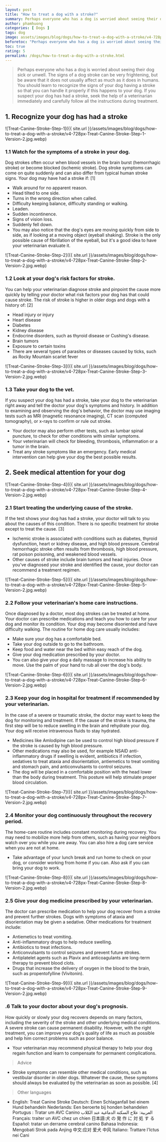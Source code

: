 ```yaml
---
layout: post
title: "How to treat a dog with a stroke?"
summary: Perhaps everyone who has a dog is worried about seeing their dog sick or unwell. The signs of a dog stroke can be very frightening, but be aware that it does not usually affect as much as it does in humans. You should learn to recognize the signs of your dog having a stroke so that you can handle it properly if this happens to your dog. If you suspect your dog has had a stroke, seek the help of a veterinarian immediately and carefully follow all the instructions during treatment.
author: phamhuong
categories: [ Dogs ]
tags: dog
image: assets/images/blog/dogs/how-to-treat-a-dog-with-a-stroke/v4-728px-Treat-Canine-Stroke-Step-9-Version-2.jpg.webp
beforetoc: "Perhaps everyone who has a dog is worried about seeing their dog sick or unwell. The signs of a dog stroke can be very frightening, but be aware that it does not usually affect as much as it does in humans. You should learn to recognize the signs of your dog having a stroke so that you can handle it properly if this happens to your dog. If you suspect your dog has had a stroke, seek the help of a veterinarian immediately and carefully follow all the instructions during treatment."
toc: true
rating: 5
permalink: /dogs/how-to-treat-a-dog-with-a-stroke.html
---
```


> Perhaps everyone who has a dog is worried about seeing their dog sick or unwell. The signs of a dog stroke can be very frightening, but be aware that it does not usually affect as much as it does in humans. You should learn to recognize the signs of your dog having a stroke so that you can handle it properly if this happens to your dog. If you suspect your dog has had a stroke, seek the help of a veterinarian immediately and carefully follow all the instructions during treatment.

## 1. Recognize your dog has had a stroke

![Treat-Canine-Stroke-Step-1]({{ site.url }}/assets/images/blog/dogs/how-to-treat-a-dog-with-a-stroke/v4-728px-Treat-Canine-Stroke-Step-1-Version-2.jpg.webp)

### 1.1 Watch for the symptoms of a stroke in your dog. 

Dog strokes often occur when blood vessels in the brain burst (hemorrhagic stroke) or become blocked (ischemic stroke). Dog stroke symptoms can come on quite suddenly and can also differ from typical human stroke signs. Your dog may have had a stroke if: [1]
- Walk around for no apparent reason.
- Head tilted to one side.
- Turns in the wrong direction when called.
- Difficulty keeping balance, difficulty standing or walking.
- Leaden.
- Sudden incontinence.
- Signs of vision loss.
- Suddenly fell down.
- You may also notice that the dog's eyes are moving quickly from side to side, as if looking at a moving object (eyeball shaking). Stroke is the only possible cause of fibrillation of the eyeball, but it's a good idea to have your veterinarian evaluate it.

![Treat-Canine-Stroke-Step-2]({{ site.url }}/assets/images/blog/dogs/how-to-treat-a-dog-with-a-stroke/v4-728px-Treat-Canine-Stroke-Step-2-Version-2.jpg.webp)

### 1.2 Look at your dog's risk factors for stroke. 

You can help your veterinarian diagnose stroke and pinpoint the cause more quickly by telling your doctor what risk factors your dog has that could cause stroke. The risk of stroke is higher in older dogs and dogs with a history of: [2]
- Head injury or injury
- Heart disease
- Diabetes
- Kidney disease
- Endocrine disorders, such as thyroid disease or Cushing's disease.
- Brain tumors
- Exposure to certain toxins
- There are several types of parasites or diseases caused by ticks, such as Rocky Mountain scarlet fever

![Treat-Canine-Stroke-Step-3]({{ site.url }}/assets/images/blog/dogs/how-to-treat-a-dog-with-a-stroke/v4-728px-Treat-Canine-Stroke-Step-3-Version-2.jpg.webp)

### 1.3 Take your dog to the vet. 

If you suspect your dog has had a stroke, take your dog to the veterinarian right away and tell the doctor your dog's symptoms and history. In addition to examining and observing the dog's behavior, the doctor may use imaging tests such as MRI (magnetic resonance imaging), CT scan (computed tomography), or x-rays to confirm or rule out stroke.
- Your doctor may also perform other tests, such as lumbar spinal puncture, to check for other conditions with similar symptoms.
- Your veterinarian will check for bleeding, thrombosis, inflammation or a tumor in the brain.
- Treat any stroke symptoms like an emergency. Early medical intervention can help give your dog the best possible results.

## 2. Seek medical attention for your dog

![Treat-Canine-Stroke-Step-4]({{ site.url }}/assets/images/blog/dogs/how-to-treat-a-dog-with-a-stroke/v4-728px-Treat-Canine-Stroke-Step-4-Version-2.jpg.webp)

### 2.1 Start treating the underlying cause of the stroke. 

If the test shows your dog has had a stroke, your doctor will talk to you about the causes of this condition. There is no specific treatment for stroke except to treat the cause. [3]
- Ischemic stroke is associated with conditions such as diabetes, thyroid dysfunction, heart or kidney disease, and high blood pressure. Cerebral hemorrhagic stroke often results from thrombosis, high blood pressure, rat poison poisoning, and weakened blood vessels.
- Other causes of stroke include brain tumors and head injuries. Once you've diagnosed your stroke and identified the cause, your doctor can recommend a treatment regimen.

![Treat-Canine-Stroke-Step-5]({{ site.url }}/assets/images/blog/dogs/how-to-treat-a-dog-with-a-stroke/v4-728px-Treat-Canine-Stroke-Step-5-Version-2.jpg.webp)

### 2.2 Follow your veterinarian's home care instructions. 

Once diagnosed by a doctor, most dog strokes can be treated at home. Your doctor can prescribe medications and teach you how to care for your dog and monitor its condition. Your dog may become disoriented and have difficulty walking. The routine for home dog care usually includes:
- Make sure your dog has a comfortable bed.
- Take your dog outside to go to the bathroom.
- Keep food and water near the bed within easy reach of the dog.
- Give your dog medication prescribed by your doctor.
- You can also give your dog a daily massage to increase his ability to move. Use the palm of your hand to rub all over the dog's body.

![Treat-Canine-Stroke-Step-6]({{ site.url }}/assets/images/blog/dogs/how-to-treat-a-dog-with-a-stroke/v4-728px-Treat-Canine-Stroke-Step-6-Version-2.jpg.webp)

### 2.3 Keep your dog in hospital for treatment if recommended by your veterinarian. 

In the case of a severe or traumatic stroke, the doctor may want to keep the dog for monitoring and treatment. If the cause of the stroke is trauma, the first step will be to reduce swelling in the brain and rehydrate your dog. Your dog will receive intravenous fluids to stay hydrated.
- Medicines like Amlodipine can be used to control high blood pressure if the stroke is caused by high blood pressure.
- Other medications may also be used, for example NSAID anti-inflammatory drugs if swelling is evident, antibiotics if infection, sedatives to treat ataxia and disorientation, antiemetics to treat vomiting and stomach pain, and anticonvulsants to control seizures.
- The dog will be placed in a comfortable position with the head lower than the body during treatment. This posture will help stimulate proper blood circulation.

![Treat-Canine-Stroke-Step-7]({{ site.url }}/assets/images/blog/dogs/how-to-treat-a-dog-with-a-stroke/v4-728px-Treat-Canine-Stroke-Step-7-Version-2.jpg.webp)

### 2.4 Monitor your dog continuously throughout the recovery period. 

The home-care routine includes constant monitoring during recovery. You may need to mobilize more help from others, such as having your neighbors watch over you while you are away. You can also hire a dog care service when you are not at home.
- Take advantage of your lunch break and run home to check on your dog, or consider working from home if you can. Also ask if you can bring your dog to work.

![Treat-Canine-Stroke-Step-8]({{ site.url }}/assets/images/blog/dogs/how-to-treat-a-dog-with-a-stroke/v4-728px-Treat-Canine-Stroke-Step-8-Version-2.jpg.webp)

### 2.5 Give your dog medicine prescribed by your veterinarian. 

The doctor can prescribe medication to help your dog recover from a stroke and prevent further strokes. Dogs with symptoms of ataxia and disorientation may be given a sedative. Other medications for treatment include:
- Antiemetics to treat vomiting.
- Anti-inflammatory drugs to help reduce swelling.
- Antibiotics to treat infections.
- Anticonvulsants to control seizures and prevent future strokes.
- Antiplatelet agents such as Plavix and anticoagulants are long-term therapy to prevent blood clots.
- Drugs that increase the delivery of oxygen in the blood to the brain, such as propentofylline (Vivitonin).

![Treat-Canine-Stroke-Step-9]({{ site.url }}/assets/images/blog/dogs/how-to-treat-a-dog-with-a-stroke/v4-728px-Treat-Canine-Stroke-Step-9-Version-2.jpg.webp)

### .6 Talk to your doctor about your dog's prognosis. 

How quickly or slowly your dog recovers depends on many factors, including the severity of the stroke and other underlying medical conditions. A severe stroke can cause permanent disability. However, with the right treatment, you can improve your dog's quality of life as much as possible and help him correct problems such as poor balance.
- Your veterinarian may recommend physical therapy to help your dog regain function and learn to compensate for permanent complications.

> Advice
- Stroke symptoms can resemble other medical conditions, such as vestibular disorder in older dogs. Whatever the cause, these symptoms should always be evaluated by the veterinarian as soon as possible. [4]

> Other languages
- English: Treat Canine Stroke Deutsch: Einen Schlaganfall bei einem Hund behandeln Nederlands: Een beroerte bij honden behandelen Portugus : Tratar um AVC Canino العربية: علاج السكتة الدماغية عند الكلاب Français: traiter un AVC chez un chien 日本語:犬 の 発 作 に 対 処 す る Español: tratar un derrame cerebral canino Bahasa Indonesia: Mengobati Strok pada Anjing 中文:应对 爱犬 中风 Italiano: Trattare l'Ictus nei Cani
